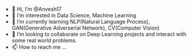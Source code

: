 - 👋 Hi, I’m @Anvesh17
- 👀 I’m interested in Data Science, Machine Learning
- 🌱 I’m currently learning NLP(Natural Language Process), GAN(Generative Adverserial Network), CV(Computer Vision)
- 💞️ I’m looking to collaborate on Deep Learning projects and interact with some real world problems.
- 📫 How to reach me ...

<!---
Anvesh17/Anvesh17 is a ✨ special ✨ repository because its `README.md` (this file) appears on your GitHub profile.
You can click the Preview link to take a look at your changes.
--->
